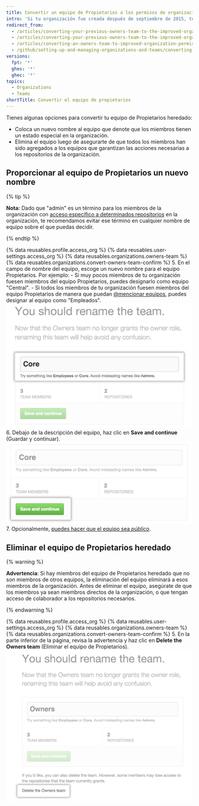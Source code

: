 ```yaml
---
title: Convertir un equipo de Propietarios a los permisos de organización mejorados
intro: 'Si tu organización fue creada después de septiembre de 2015, tu organización ha mejorado los permisos de la organización por defecto. Las organizaciones creadas antes de septiembre de 2015 pueden necesitar migrar a los antiguos equipos de propietarios y administradores al modelo mejorado de permisos. El "Propietario" ahora tiene un rol administrativo otorgado a los miembros individuales de tu organización. Los miembros de tu equipo de Propietarios heredado automáticamente reciben los privilegios del propietario.'
redirect_from:
  - /articles/converting-your-previous-owners-team-to-the-improved-organization-permissions-early-access-program
  - /articles/converting-your-previous-owners-team-to-the-improved-organization-permissions
  - /articles/converting-an-owners-team-to-improved-organization-permissions
  - /github/setting-up-and-managing-organizations-and-teams/converting-an-owners-team-to-improved-organization-permissions
versions:
  fpt: '*'
  ghes: '*'
  ghec: '*'
topics:
  - Organizations
  - Teams
shortTitle: Convertir el equipo de propietarios
---
```


Tienes algunas opciones para convertir tu equipo de Propietarios heredado:

- Coloca un nuevo nombre al equipo que denote que los miembros tienen un estado especial en la organización.
- Elimina el equipo luego de asegurarte de que todos los miembros han sido agregados a los equipos que garantizan las acciones necesarias a los repositorios de la organización.

## Proporcionar al equipo de Propietarios un nuevo nombre

{% tip %}

   **Nota:** Dado que "admin" es un término para los miembros de la organización con [acceso específico a determinados repositorios](/articles/repository-permission-levels-for-an-organization) en la organización, te recomendamos evitar ese término en cualquier nombre de equipo sobre el que puedas decidir.

{% endtip %}

{% data reusables.profile.access_org %}
{% data reusables.user-settings.access_org %}
{% data reusables.organizations.owners-team %}
{% data reusables.organizations.convert-owners-team-confirm %}
5. En el campo de nombre del equipo, escoge un nuevo nombre para el equipo Propietarios. Por ejemplo:
    - Si muy pocos miembros de tu organización fuesen miembros del equipo Propietarios, puedes designarlo como equipo "Central".
    - Si todos los miembros de tu organización fuesen miembros del equipo Propietarios de manera que puedan [@mencionar equipos](/articles/basic-writing-and-formatting-syntax/#mentioning-people-and-teams), puedes designar al equipo como "Empleados". ![El campo de nombre del equipo, con el equipo Propietarios con el nuevo nombre Central](/assets/images/help/teams/owners-team-new-name.png)
6. Debajo de la descripción del equipo, haz clic en **Save and continue** (Guardar y continuar). ![El botón para guardar y continuar](/assets/images/help/teams/owners-team-save-and-continue.png)
7. Opcionalmente, [puedes hacer que el equipo sea *público*](/articles/changing-team-visibility).

## Eliminar el equipo de Propietarios heredado

{% warning %}

**Advertencia**: Si hay miembros del equipo de Propietarios heredado que no son miembros de otros equipos, la eliminación del equipo eliminará a esos miembros de la organización. Antes de eliminar el equipo, asegúrate de que los miembros ya sean miembros directos de la organización, o que tengan acceso de colaborador a los repositorios necesarios.

{% endwarning %}

{% data reusables.profile.access_org %}
{% data reusables.user-settings.access_org %}
{% data reusables.organizations.owners-team %}
{% data reusables.organizations.convert-owners-team-confirm %}
5. En la parte inferior de la página, revisa la advertencia y haz clic en **Delete the Owners team** (Eliminar el equipo de Propietarios). ![Enlace para eliminar el equipo de Propietarios](/assets/images/help/teams/owners-team-delete.png)
